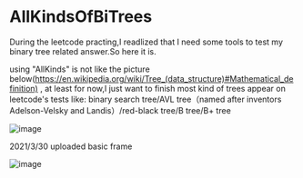 # AllKindsOfBiTrees
During the leetcode practing,I readlized that I need some tools to test my binary tree related answer.So here it is.

using "AllKinds" is not like the picture below(https://en.wikipedia.org/wiki/Tree_(data_structure)#Mathematical_definition) ,
at least for now,I just want to finish most kind of trees appear on leetcode's tests like:
  binary search tree/AVL tree（named after inventors Adelson-Velsky and Landis）/red-black tree/B tree/B+ tree
  
![image](https://user-images.githubusercontent.com/26736402/112959994-8ea0bf80-9176-11eb-972a-cc03bfc3b2eb.png)


2021/3/30 uploaded basic frame 

![image](https://user-images.githubusercontent.com/26736402/112956757-5cda2980-9173-11eb-9390-277a11533c93.png)

